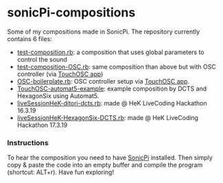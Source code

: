 # sonicPi-compositions

Some of my compositions made in SonicPi. The repository currently contains 6 files:
- [test-composition.rb](./test-composition.rb): a composition that uses global parameters to control the sound
- [test-composition-OSC.rb](./test-composition-OSC.rb): same composition than above but with OSC controller (via [TouchOSC app](https://itunes.apple.com/ch/app/touchosc/id288120394?mt=8))
- [OSC-boilerplate.rb](./OSC-boilerplate.rb): OSC controller setup via [TouchOSC app](https://itunes.apple.com/ch/app/touchosc/id288120394?mt=8).
- [TouchOSC-automat5-example](./TouchOSC-automat5-example.rb): example composition by DCTS and HexagonSix using Automat5.
- [liveSessionHeK-ditori-dcts.rb](./liveSessionHeK-ditori-dcts.rb): made @ HeK LiveCoding Hackathon 16.3.19
- [liveSessionHeK-HexagonSix-DCTS.rb](./liveSessionHeK-HexagonSix-DCTS.rb): made @ HeK LiveCoding Hackathon 17.3.19

### Instructions
To hear the composition you need to have [SonicPi](https://sonic-pi.net/) installed. Then simply copy & paste the code into an empty buffer and compile the program (shortcut: ALT+r). Have fun exploring!
